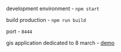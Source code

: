 development environment - `npm start`

build production - `npm run build`

port - `8444`

gis application dedicated to 8 march - [demo](https://marta8.everpoint.ru)

